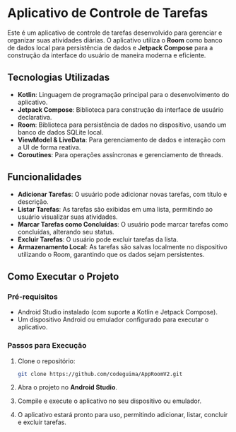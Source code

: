 # Aplicativo de Controle de Tarefas

Este é um aplicativo de controle de tarefas desenvolvido para gerenciar e organizar suas atividades diárias. O aplicativo utiliza o **Room** como banco de dados local para persistência de dados e **Jetpack Compose** para a construção da interface do usuário de maneira moderna e eficiente.

## Tecnologias Utilizadas

- **Kotlin**: Linguagem de programação principal para o desenvolvimento do aplicativo.
- **Jetpack Compose**: Biblioteca para construção da interface de usuário declarativa.
- **Room**: Biblioteca para persistência de dados no dispositivo, usando um banco de dados SQLite local.
- **ViewModel & LiveData**: Para gerenciamento de dados e interação com a UI de forma reativa.
- **Coroutines**: Para operações assíncronas e gerenciamento de threads.

## Funcionalidades

- **Adicionar Tarefas**: O usuário pode adicionar novas tarefas, com título e descrição.
- **Listar Tarefas**: As tarefas são exibidas em uma lista, permitindo ao usuário visualizar suas atividades.
- **Marcar Tarefas como Concluídas**: O usuário pode marcar tarefas como concluídas, alterando seu status.
- **Excluir Tarefas**: O usuário pode excluir tarefas da lista.
- **Armazenamento Local**: As tarefas são salvas localmente no dispositivo utilizando o Room, garantindo que os dados sejam persistentes.

## Como Executar o Projeto

### Pré-requisitos

- Android Studio instalado (com suporte a Kotlin e Jetpack Compose).
- Um dispositivo Android ou emulador configurado para executar o aplicativo.

### Passos para Execução

1. Clone o repositório:
    ```bash
    git clone https://github.com/codeguima/AppRoomV2.git
    ```

2. Abra o projeto no **Android Studio**.

3. Compile e execute o aplicativo no seu dispositivo ou emulador.

4. O aplicativo estará pronto para uso, permitindo adicionar, listar, concluir e excluir tarefas.


